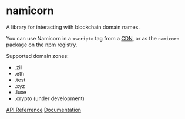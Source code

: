 # namicorn

A library for interacting with blockchain domain names.

You can use Namicorn in a `<script>` tag from a
[CDN](https://unpkg.com/browse/namicorn/build/index.js), or as the `namicorn`
package on the [npm](https://www.npmjs.com/package/namicorn) registry.

Supported domain zones:

- .zil
- .eth
- .test
- .xyz
- .luxe
- .crypto (under development)

[API Referrence](https://unstoppabledomains.github.io/namicorn/)
[Documentation](https://docs.unstoppabledomains.com/#tag/namicorn)

